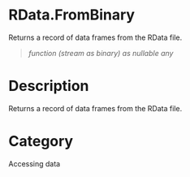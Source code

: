 ﻿# RData.FromBinary
Returns a record of data frames from the RData file.
> _function (stream as binary) as nullable any_
# Description 
Returns a record of data frames from the RData file.
# Category 
Accessing data
